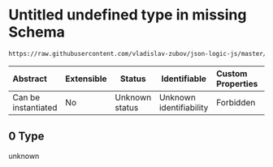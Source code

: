 # Untitled undefined type in missing Schema

```txt
https://raw.githubusercontent.com/vladislav-zubov/json-logic-js/master/schemas/operators/accessor/missing.json#/examples/0
```




| Abstract            | Extensible | Status         | Identifiable            | Custom Properties | Additional Properties | Access Restrictions | Defined In                                                               |
| :------------------ | ---------- | -------------- | ----------------------- | :---------------- | --------------------- | ------------------- | ------------------------------------------------------------------------ |
| Can be instantiated | No         | Unknown status | Unknown identifiability | Forbidden         | Allowed               | none                | [missing.json\*](operators/accessor/missing.json "open original schema") |

## 0 Type

unknown

